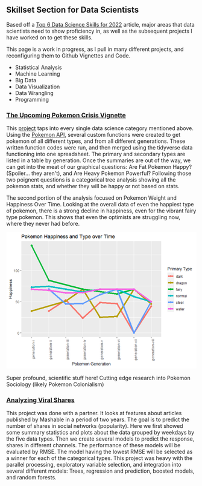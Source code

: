 ## Skillset Section for Data Scientists
Based off a [Top 6 Data Science Skills for 2022](https://www.simplilearn.com/what-skills-do-i-need-to-become-a-data-scientist-article) article, major areas that data scientists need to show proficiency in, as well as the subsequent projects I have worked on to get these skills.

This page is a work in progress, as I pull in many different projects, and reconfiguring them to Github Vignettes and Code.

- Statistical Analysis
- Machine Learning
- Big Data
- Data Visualization
- Data Wrangling
- Programming

### [The Upcoming Pokemon Crisis Vignette](https://agrichick45.github.io/ST558Project1/)
This [project](https://agrichick45.github.io/ST558Project1/) taps into every single data science category mentioned above. Using the [Pokemon API](https://pokeapi.co/), several custom functions were created to get pokemon of all different types, and from all different generations. These written function codes were run, and then merged using the tidyverse data functioning into one spreadsheet. The primary and secondary types are listed in a table by generation. Once the summaries are out of the way, we can get into the meat of our graphical questions: Are Fat Pokemon Happy? (Spoiler... they aren't), and Are Heavy Pokemon Powerful? Following those two poignent questions is a categorical tree analysis showing all the pokemon stats, and whether they will be happy or not based on stats.

The second portion of the analysis focused on Pokemon Weight and Happiness Over Time. Looking at the overall data of even the happiest type of pokemon, there is a strong decline in happiness, even for the vibrant fairy type pokemon. This shows that even the optimists are struggling now, where they never had before.

![](images/pokemonHappiness.png)

Super profound, scientific stuff here! Cutting edge research into Pokemon Sociology (likely Pokemon Colonialism) 


### [Analyzing Viral Shares](https://agrichick45.github.io/ST558Project2/)

This project was done with a partner. It looks at features about articles published by Mashable in a period of two years. The goal is to predict the number of shares in social networks (popularity). Here we first showed some summary statistics and plots about the data grouped by weekdays by the five data types. Then we create several models to predict the response, shares in different channels. The performance of these models will be evaluated by RMSE. The model having the lowest RMSE will be selected as a winner for each of the categorical types. This project was heavy with the parallel processing, exploratory variable selection, and integration into several different models: Trees, regression and prediction, boosted models, and random forests. 

